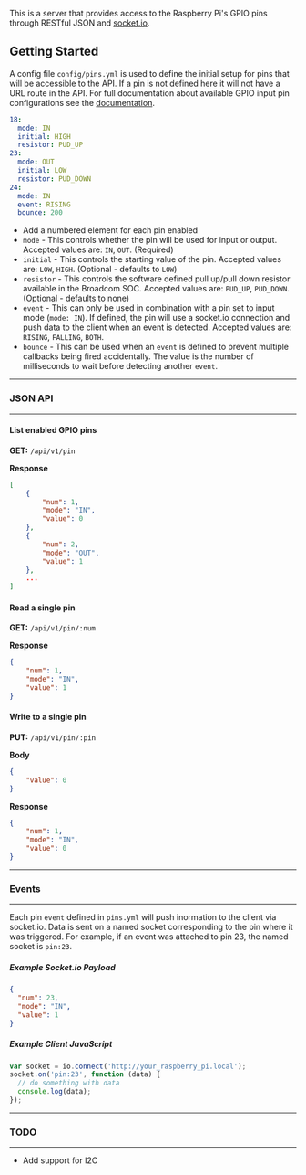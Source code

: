 This is a server that provides access to the Raspberry Pi's GPIO pins through RESTful JSON and [socket.io](http://socket.io/).

## Getting Started

A config file `config/pins.yml` is used to define the initial setup for pins that will be accessible to the API. If a pin is not defined here it will not have a URL route in the API. For full documentation about available GPIO input pin configurations see the [documentation](http://sourceforge.net/p/raspberry-gpio-python/wiki/Examples/).

```yaml
18:
  mode: IN
  initial: HIGH
  resistor: PUD_UP
23:
  mode: OUT
  initial: LOW
  resistor: PUD_DOWN
24:
  mode: IN
  event: RISING
  bounce: 200
```

* Add a numbered element for each pin enabled
* `mode` - This controls whether the pin will be used for input or output. Accepted values are: `IN`, `OUT`. (Required)
* `initial` - This controls the starting value of the pin. Accepted values are: `LOW`, `HIGH`. (Optional - defaults to `LOW`)
* `resistor` - This controls the software defined pull up/pull down resistor available in the Broadcom SOC. Accepted values are: `PUD_UP`, `PUD_DOWN`. (Optional - defaults to none)
* `event` - This can only be used in combination with a pin set to input mode (`mode: IN`). If defined, the pin will use a socket.io connection and push data to the client when an event is detected. Accepted values are: `RISING`, `FALLING`, `BOTH`.
* `bounce` - This can be used when an `event` is defined to prevent multiple callbacks being fired accidentally. The value is the number of milliseconds to wait before detecting another `event`.

------------------------------------------------------------------------------

### JSON API

------------------------------------------------------------------------------

#### List enabled GPIO pins

**GET:** `/api/v1/pin`

**Response**

```json
[
    {
        "num": 1,
        "mode": "IN",
        "value": 0
    },
    {
        "num": 2,
        "mode": "OUT",
        "value": 1
    },
    ...
]
```

#### Read a single pin

**GET:** `/api/v1/pin/:num`

**Response**

```json
{
    "num": 1,
    "mode": "IN",
    "value": 1
}
```

#### Write to a single pin

**PUT:** `/api/v1/pin/:pin`

**Body**

```json
{
    "value": 0
}
```

**Response**

```json
{
    "num": 1,
    "mode": "IN",
    "value": 0
}
```

------------------------------------------------------------------------------

### Events

------------------------------------------------------------------------------

Each pin `event` defined in `pins.yml` will push inormation to the client via socket.io. Data is sent on a named socket corresponding to the pin where it was triggered. For example, if an event was attached to pin 23, the named socket is `pin:23`.

##### Example Socket.io Payload
```json
{
  "num": 23,
  "mode": "IN",
  "value": 1
}
```

##### Example Client JavaScript

```javascript
var socket = io.connect('http://your_raspberry_pi.local');
socket.on('pin:23', function (data) {
  // do something with data
  console.log(data);
});
```

------------------------------------------------------------------------------

### TODO

------------------------------------------------------------------------------

* Add support for I2C

